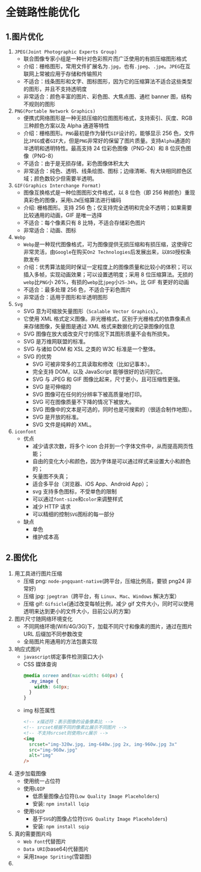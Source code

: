 # 全链路性能优化

## 1.图片优化

1. `JPEG(Joint Photographic Experts Group)`
   - 联合图像专家小组是一种针对色彩照片而广泛使用的有损压缩图形格式
   - 介绍：栅格图形，常用文件扩展名为`.jpg`，也有`.jpeg`、`.jpe`。`JPEG`在互联网上常被应用于存储和传输照片
   - 不适合：线条图形和文字、图标图形，因为它的压缩算法不适合这些类型的图形，并且不支持透明度
   - 非常适合：颜色丰富的图片、彩色图、大焦点图、通栏 banner 图，结构不规则的图形
2. `PNG(Portable Network Graphics)`
   - 便携式网络图形是一种无损压缩的位图图形格式，支持索引、灰度、RGB 三种颜色方案以及 Alpha 通道等特性
   - 介绍：栅格图形。`PNG`最初是作为替代`GIF`设计的，能够显示 256 色，文件比`JPEG`或者`GIF`大，但是`PNG`非常好的保留了图片质量。支持`Alpha`通道的半透明和透明特性。最高支持 24 位彩色图像（PNG-24）和 8 位灰色图像（PNG-8）
   - 不适合：由于是无损存储，彩色图像体积太大
   - 非常适合：纯色、透明、线条绘图、图标；边缘清晰、有大块相同颜色区域；颜色数较少但需要半透明。
3. `GIF(Graphics Interchange Format)`
   - 图像互换格式是一种位图图形文件格式，以 8 位色（即 256 种颜色）重现真彩色的图像，采用`LZW`压缩算法进行编码
   - 介绍: 栅格图形。支持 256 色；仅支持完全透明和完全不透明；如果需要比较通用的动画，GIF 是唯一选择
   - 不适合：每个像素只有 8 比特，不适合存储彩色图片
   - 非常适合：动画、图标
4. `Webp`
   - `Webp`是一种现代图像格式，可为图像提供无损压缩和有损压缩，这使得它非常灵活，由`Google`在购买`On2 Technologies`后发展出来，以`BSD`授权条款发布
   - 介绍：优秀算法能同时保证一定程度上的图像质量和比较小的体积；可以插入多帧，实现动画效果；可以设置透明度；采用 8 位压缩算法。无损的`webp`比`PNG`小 26%，有损的`webp`比`jpeg`小`25-34%`，比 GIF 有更好的动画
   - 不适合：最多处理 256 色，不适合于彩色图片
   - 非常适合：适用于图形和半透明图形
5. `Svg`
   - SVG 意为可缩放矢量图形（`Scalable Vector Graphics`）。
   - 它使用 XML 格式定义图像。非光栅格式，区别于光栅格式的依靠像素点来存储图像，矢量图是通过 XML 格式来数据化的记录图像的信息
   - SVG 图像在放大或改变尺寸的情况下其图形质量不会有所损失。
   - SVG 是万维网联盟的标准。
   - SVG 与诸如 DOM 和 XSL 之类的 W3C 标准是一个整体。
   - SVG 的优势
     - SVG 可被非常多的工具读取和修改（比如记事本）。
     - 完全支持 DOM，以及 JavaScript 能够很好的访问到它。
     - SVG 与 JPEG 和 GIF 图像比起来，尺寸更小，且可压缩性更强。
     - SVG 是可伸缩的
     - SVG 图像可在任何的分辨率下被高质量地打印。
     - SVG 可在图像质量不下降的情况下被放大。
     - SVG 图像中的文本是可选的，同时也是可搜索的（很适合制作地图）。
     - SVG 是开放的标准。
     - SVG 文件是纯粹的 XML。
6. `iconfont`
   - 优点
     - 减少请求次数，将多个 icon 合并到一个字体文件中，从而提高网页性能；
     - 自由的变化大小和颜色，因为字体是可以通过样式来设置大小和颜色的；
     - 矢量图不失真；
     - 适合多平台（浏览器、iOS App、Android App）；
     - svg 支持多色图标，不受单色的限制
     - 可以通过`font-size`和`color`来调整样式
     - 减少 HTTP 请求
     - 可以精细的控制`SVG`图标的每一部分
   - 缺点
     - 单色
     - 维护成本高

## 2.图优化

1. 用工具进行图片压缩
   - 压缩 png: `node-pngquant-native`(跨平台，压缩比例高，要锁 png24 非常好)
   - 压缩 jpg: `jpegtran`（跨平台，有 `Linux`、`Mac`、`Windows` 解决方案）
   - 压缩 gif: `Gifsicle`(通过改变每帧比例，减少 gif 文件大小，同时可以使用透明来达到更小的文件大小，目前公认的方案)
2. 图片尺寸随网络环境变化
   - 不同网络环境(Wifi/4G/3G)下，加载不同尺寸和像素的图片，通过在图片 URL 后缀加不同参数改变
   - 全局图片用通用的方法包裹实现
3. 响应式图片
   - `javascript`绑定事件检测窗口大小
   - CSS 媒体查询
     ```css
     @media screen and(max-width: 640px) {
       .my_image {
         width: 640px;
       }
     }
     ```
   - img 标签属性
     ```html
     <!-- x描述符：表示图像的设备像素比 -->
     <!-- srcset根据不同的像素比展示不同图片 -->
     <!-- 不支持srcset则使用src展示 -->
     <img
       srcset="img-320w.jpg, img-640w.jpg 2x, img-960w.jpg 3x"
       src="img-960w.jpg"
       alt="img"
     />
     ```
4. 逐步加载图像
   - 使用统一占位符
   - 使用`LQIP`
     - 低质量图像占位符(`Low Quality Image Placeholders`)
     - 安装: `npm install lqip`
   - 使用`SQIP`
     - 基于`SVG`的图像占位符(`SVG Quality Image Placeholders`)
     - 安装: `npm install sqip`
5. 真的需要图片吗
   - `Web Font`代替图片
   - `Data URI`(base64)代替图片
   - 采用`Image Spriting`(雪碧图)
6.
